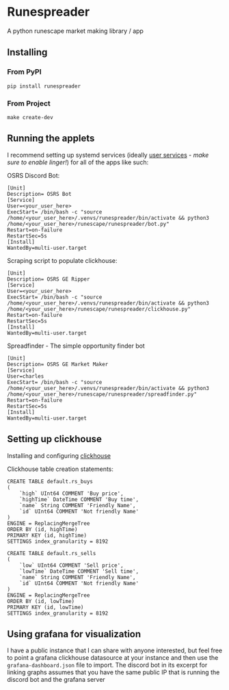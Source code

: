 # Runespreader

A python runescape market making library / app

## Installing

### From PyPI

```
pip install runespreader
```

### From Project

```
make create-dev
```

## Running the applets

I recommend setting up systemd services (ideally [user services](https://wiki.archlinux.org/title/Systemd/User) - *make sure to enable linger!*) for all of the apps like such:

OSRS Discord Bot:
```
[Unit]
Description= OSRS Bot
[Service]
User=<your_user_here>
ExecStart= /bin/bash -c "source /home/<your_user_here>/.venvs/runespreader/bin/activate && python3 /home/<your_user_here>/runescape/runespreader/bot.py"
Restart=on-failure
RestartSec=5s
[Install]
WantedBy=multi-user.target
```

Scraping script to populate clickhouse:
```
[Unit]
Description= OSRS GE Ripper
[Service]
User=<your_user_here>
ExecStart= /bin/bash -c "source /home/<your_user_here>/.venvs/runespreader/bin/activate && python3 /home/<your_user_here>/runescape/runespreader/clickhouse.py"
Restart=on-failure
RestartSec=5s
[Install]
WantedBy=multi-user.target
```

Spreadfinder - The simple opportunity finder bot
```
[Unit]
Description= OSRS GE Market Maker
[Service]
User=charles
ExecStart= /bin/bash -c "source /home/<your_user_here>/.venvs/runespreader/bin/activate && python3 /home/<your_user_here>/runescape/runespreader/spreadfinder.py"
Restart=on-failure
RestartSec=5s
[Install]
WantedBy=multi-user.target
```

## Setting up clickhouse

Installing and configuring [clickhouse](https://clickhouse.com/docs/en/install#quick-install)

Clickhouse table creation statements:
```
CREATE TABLE default.rs_buys
(
    `high` UInt64 COMMENT 'Buy price',
    `highTime` DateTime COMMENT 'Buy time',
    `name` String COMMENT 'Friendly Name',
    `id` UInt64 COMMENT 'Not friendly Name'
)
ENGINE = ReplacingMergeTree 
ORDER BY (id, highTime)
PRIMARY KEY (id, highTime)
SETTINGS index_granularity = 8192 
```

```
CREATE TABLE default.rs_sells
(
    `low` UInt64 COMMENT 'Sell price',
    `lowTime` DateTime COMMENT 'Sell time',
    `name` String COMMENT 'Friendly Name',
    `id` UInt64 COMMENT 'Not friendly Name'
)
ENGINE = ReplacingMergeTree 
ORDER BY (id, lowTime)
PRIMARY KEY (id, lowTime)
SETTINGS index_granularity = 8192
```

## Using grafana for visualization

I have a public instance that I can share with anyone interested, but feel free to point a grafana clickhouse datasource at your instance and then use the `grafana-dashboard.json` file to import. The discord bot in its excerpt for linking graphs assumes that you have the same public IP that is running the discord bot and the grafana server